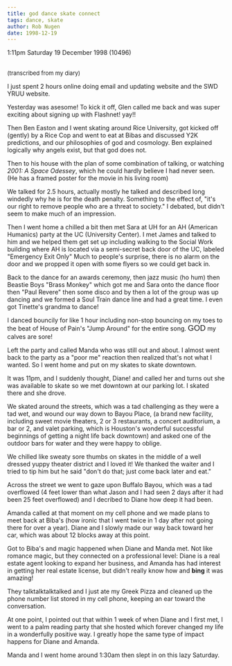 ```yaml
---
title: god dance skate connect
tags: dance, skate
author: Rob Nugen
date: 1998-12-19
---
```


<title>god, Y2K, dance, skate, connect, all in one day!</title>

<p class=date>1:11pm Saturday 19 December 1998 (10496)</p>

<br><font size="-1">(transcribed from my diary)</font>

<p>I just spent 2 hours online doing email and updating website and the SWD YRUU website.

<p>Yesterday was asesome! To kick it off, Glen called me back and was super exciting about signing up with Flashnet!  yay!!

<p>Then Ben Easton and I went skating around Rice University, got kicked off (gently) by a Rice Cop and went to eat at Bibas and discussed Y2K predictions, and our philosophies of god and cosmology. Ben explained logically why angels exist, but that god does not.

<p>Then to his house with the plan of some combination of talking, or watching <em>2001: A Space Odessey</em>, which he could hardly believe I had never seen.  (He has a framed poster for the movie in his living room)

<p>We talked for 2.5 hours, actually mostly he talked and described long windedly why he is for the death penalty. Something to the effect of, "it's our right to remove people who are a threat to society."  I debated, but didn't seem to make much of an impression.

<p>Then I went home a chilled a bit then met Sara at UH for an AH (American Humanics) party at the UC (University Center).  I met James and talked to him and we helped them get set up including walking to the Social Work building where AH is located via a semi-secret back door of the UC, labeled "Emergency Exit Only"
Much to people's surprise, there is no alarm on the door and we propped it open with some flyers so we could get back in.

<p>Back to the dance for an awards ceremony, then jazz music (ho hum) then Beastie Boys "Brass Monkey" which got me and Sara onto the dance floor then "Paul Revere" then some disco and by then a lot of the group was up dancing and we formed a Soul Train dance line and had a great time.  I even got Tinette's grandma to dance!

<p>I danced bouncily for like 1 hour including non-stop bouncing on my toes to the beat of House of Pain's "Jump Around" for the entire song.  <font face="arial" size="+1">GOD</font> my calves are sore!

<p>Left the party and called Manda who was still out and about. I almost went back to the party as a "poor me" reaction then realized that's not what I wanted. So I went home and put on my skates to skate downtown.

<p>It was 11pm, and I suddenly thought, Diane! and called her and turns out she was available to skate so we met downtown at our parking lot. I skated there and she drove.

<p>We skated around the streets, which was a tad challenging as they were a tad wet, and wound our way down to Bayou Place, (a brand new facility, including sweet movie theaters, 2 or 3 restaurants, a concert auditorium, a bar or 2, and valet parking, which is Houston's wonderful successful beginnings of getting a night life back downtown) and asked one of the outdoor bars for water and they were happy to oblige.

<p>We chilled like sweaty sore thumbs on skates in the middle of a well dressed yuppy theater district and I loved it!  We thanked the waiter and I tried to tip him but he said "don't do that; just come back later and eat."

<p>Across the street we went to gaze upon Buffalo Bayou, which was a tad overflowed (4 feet lower than what Jason and I had seen 2 days after it had been 25 feet overflowed) and I decribed to Diane how deep it had been.

<p>Amanda called at that moment on my cell phone and we made plans to meet back at Biba's (how ironic that I went twice in 1 day after not going there for over a year).  Diane and I slowly made our way back toward her car, which was about 12 blocks away at this point.

<p>Got to Biba's and magic happened when Diane and Manda met. Not like romance magic, but they connected on a professional level: Diane is a real estate agent looking to expand her business, and Amanda has had interest in getting her real estate license, but didn't really know how and <b>bing</b> it was amazing!

<p>They talktalktalktalked and I just ate my Greek Pizza and cleaned up the phone number list stored in my cell phone, keeping an ear toward the conversation.

<p>At one point, I pointed out that within 1 week of when Diane and I first met, I went to a palm reading party that she hosted which forever changed my life in a wonderfully positive way. I greatly hope the same type of impact happens for Diane and Amanda.

<p>Manda and I went home around 1:30am then slept in on this lazy Saturday.
</p>
